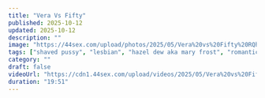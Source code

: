 ```yaml
---
title: "Vera Vs Fifty"
published: 2025-10-12
updated: 2025-10-12
description: ""
image: "https://44sex.com/upload/photos/2025/05/Vera%20vs%20Fifty%20RQhry%20%5B44sex.com%5D.jpg"
tags: ["shaved pussy", "lesbian", "hazel dew aka mary frost", "romantic", "open legs", "leg shaking orgasm", "pussy licking", "hot sex", "female orgasm", "hot", "scissoring in lesbian", "cunnilingus", "sex", "girls rimming", "xxx", "pornstar", "fingering", "scissoring", "hot kissing"]
category: ""
draft: false
videoUrl: "https://cdn1.44sex.com/upload/videos/2025/05/Vera%20vs%20Fifty%20RQhry%20%5B44sex.com%5D.mp4"
duration: "19:51"
---
```


